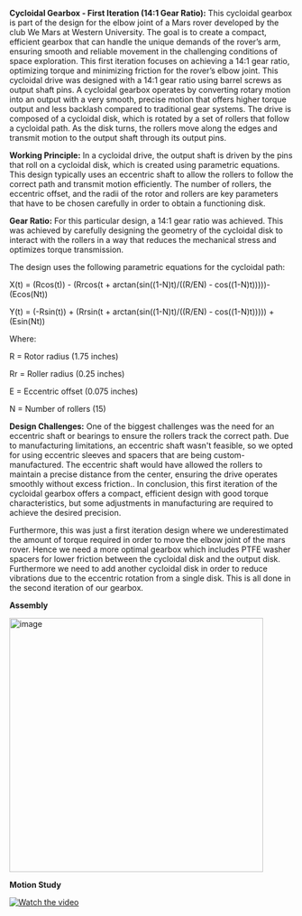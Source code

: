 **Cycloidal Gearbox - First Iteration (14:1 Gear Ratio):**
This cycloidal gearbox is part of the design for the elbow joint of a Mars rover developed by the club We Mars at Western University. The goal is to create a compact, efficient gearbox that can handle the unique demands of the rover’s arm, ensuring smooth and reliable movement in the challenging conditions of space exploration. This first iteration focuses on achieving a 14:1 gear ratio, optimizing torque and minimizing friction for the rover’s elbow joint.
This cycloidal drive was designed with a 14:1 gear ratio using barrel screws as output shaft pins. A cycloidal gearbox operates by converting rotary motion into an output with a very smooth, precise motion that offers higher torque output and less backlash compared to traditional gear systems. The drive is composed of a cycloidal disk, which is rotated by a set of rollers that follow a cycloidal path. As the disk turns, the rollers move along the edges and transmit motion to the output shaft through its output pins.

**Working Principle:**
In a cycloidal drive, the output shaft is driven by the pins that roll on a cycloidal disk, which is created using parametric equations. This design typically uses an eccentric shaft to allow the rollers to follow the correct path and transmit motion efficiently. The number of rollers, the eccentric offset, and the radii of the rotor and rollers are key parameters that have to be chosen carefully in order to obtain a functioning disk.

**Gear Ratio:**
For this particular design, a 14:1 gear ratio was achieved. This was achieved by carefully designing the geometry of the cycloidal disk to interact with the rollers in a way that reduces the mechanical stress and optimizes torque transmission.

The design uses the following parametric equations for the cycloidal path:

X(t) = (Rcos(t)) - (Rrcos(t + arctan(sin((1-N)t)/((R/EN) - cos((1-N)t)))))-(Ecos(Nt))

Y(t) = (-Rsin(t)) + (Rrsin(t + arctan(sin((1-N)t)/((R/EN) - cos((1-N)t))))) + (Esin(Nt))

Where:

R = Rotor radius (1.75 inches)

Rr = Roller radius (0.25 inches)

E = Eccentric offset (0.075 inches)

N = Number of rollers (15)

**Design Challenges:**
One of the biggest challenges was the need for an eccentric shaft or bearings to ensure the rollers track the correct path. Due to manufacturing limitations, an eccentric shaft wasn't feasible, so we opted for using eccentric sleeves and spacers that are being custom-manufactured. The eccentric shaft would have allowed the rollers to maintain a precise distance from the center, ensuring the drive operates smoothly without excess friction..
In conclusion, this first iteration of the cycloidal gearbox offers a compact, efficient design with good torque characteristics, but some adjustments in manufacturing are required to achieve the desired precision. 

Furthermore, this was just a first iteration design where we underestimated the amount of torque required in order to move the elbow joint of the mars rover. Hence we need a more optimal gearbox which includes PTFE washer spacers for lower friction between the cycloidal disk and the output disk. Furthermore we need to add another cycloidal disk in order to reduce vibrations due to the eccentric rotation from a single disk. This is all done in the second iteration of our gearbox.


**Assembly**

<img width="450" alt="image" src="https://github.com/user-attachments/assets/77cc066d-f979-4ece-90e6-ffee889bd460" />

**Motion Study**

[![Watch the video](https://img.youtube.com/vi/p2H8cW7Wuto/0.jpg)](https://youtu.be/p2H8cW7Wuto)

